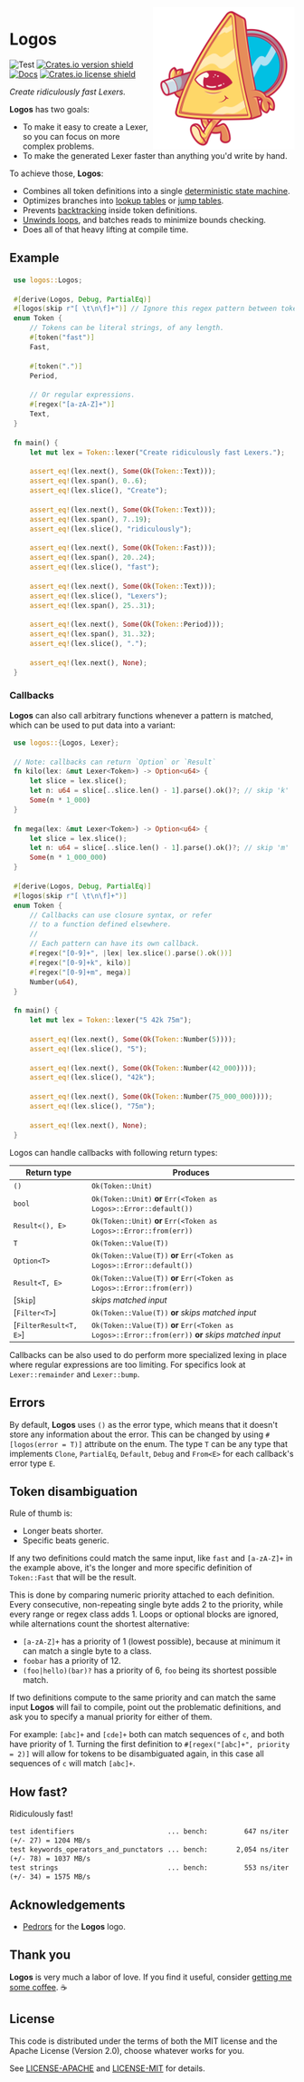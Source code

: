 <img src="https://raw.githubusercontent.com/maciejhirsz/logos/master/logos.svg?sanitize=true" alt="Logos logo" width="250" align="right">

# Logos

![Test](https://github.com/maciejhirsz/logos/workflows/Test/badge.svg?branch=master)
[![Crates.io version shield](https://img.shields.io/crates/v/logos.svg)](https://crates.io/crates/logos)
[![Docs](https://docs.rs/logos/badge.svg)](https://docs.rs/logos)
[![Crates.io license shield](https://img.shields.io/crates/l/logos.svg)](https://crates.io/crates/logos)

_Create ridiculously fast Lexers._

**Logos** has two goals:

+ To make it easy to create a Lexer, so you can focus on more complex problems.
+ To make the generated Lexer faster than anything you'd write by hand.

To achieve those, **Logos**:

+ Combines all token definitions into a single [deterministic state machine](https://en.wikipedia.org/wiki/Deterministic_finite_automaton).
+ Optimizes branches into [lookup tables](https://en.wikipedia.org/wiki/Lookup_table) or [jump tables](https://en.wikipedia.org/wiki/Branch_table).
+ Prevents [backtracking](https://en.wikipedia.org/wiki/ReDoS) inside token definitions.
+ [Unwinds loops](https://en.wikipedia.org/wiki/Loop_unrolling), and batches reads to minimize bounds checking.
+ Does all of that heavy lifting at compile time.

## Example

```rust
 use logos::Logos;

 #[derive(Logos, Debug, PartialEq)]
 #[logos(skip r"[ \t\n\f]+")] // Ignore this regex pattern between tokens
 enum Token {
     // Tokens can be literal strings, of any length.
     #[token("fast")]
     Fast,

     #[token(".")]
     Period,

     // Or regular expressions.
     #[regex("[a-zA-Z]+")]
     Text,
 }

 fn main() {
     let mut lex = Token::lexer("Create ridiculously fast Lexers.");

     assert_eq!(lex.next(), Some(Ok(Token::Text)));
     assert_eq!(lex.span(), 0..6);
     assert_eq!(lex.slice(), "Create");

     assert_eq!(lex.next(), Some(Ok(Token::Text)));
     assert_eq!(lex.span(), 7..19);
     assert_eq!(lex.slice(), "ridiculously");

     assert_eq!(lex.next(), Some(Ok(Token::Fast)));
     assert_eq!(lex.span(), 20..24);
     assert_eq!(lex.slice(), "fast");

     assert_eq!(lex.next(), Some(Ok(Token::Text)));
     assert_eq!(lex.slice(), "Lexers");
     assert_eq!(lex.span(), 25..31);

     assert_eq!(lex.next(), Some(Ok(Token::Period)));
     assert_eq!(lex.span(), 31..32);
     assert_eq!(lex.slice(), ".");

     assert_eq!(lex.next(), None);
 }
```

### Callbacks

**Logos** can also call arbitrary functions whenever a pattern is matched,
which can be used to put data into a variant:

```rust
 use logos::{Logos, Lexer};

 // Note: callbacks can return `Option` or `Result`
 fn kilo(lex: &mut Lexer<Token>) -> Option<u64> {
     let slice = lex.slice();
     let n: u64 = slice[..slice.len() - 1].parse().ok()?; // skip 'k'
     Some(n * 1_000)
 }

 fn mega(lex: &mut Lexer<Token>) -> Option<u64> {
     let slice = lex.slice();
     let n: u64 = slice[..slice.len() - 1].parse().ok()?; // skip 'm'
     Some(n * 1_000_000)
 }

 #[derive(Logos, Debug, PartialEq)]
 #[logos(skip r"[ \t\n\f]+")]
 enum Token {
     // Callbacks can use closure syntax, or refer
     // to a function defined elsewhere.
     //
     // Each pattern can have its own callback.
     #[regex("[0-9]+", |lex| lex.slice().parse().ok())]
     #[regex("[0-9]+k", kilo)]
     #[regex("[0-9]+m", mega)]
     Number(u64),
 }

 fn main() {
     let mut lex = Token::lexer("5 42k 75m");

     assert_eq!(lex.next(), Some(Ok(Token::Number(5))));
     assert_eq!(lex.slice(), "5");

     assert_eq!(lex.next(), Some(Ok(Token::Number(42_000))));
     assert_eq!(lex.slice(), "42k");

     assert_eq!(lex.next(), Some(Ok(Token::Number(75_000_000))));
     assert_eq!(lex.slice(), "75m");

     assert_eq!(lex.next(), None);
 }
```

Logos can handle callbacks with following return types:

| Return type            | Produces                                                                                            |
|------------------------|-----------------------------------------------------------------------------------------------------|
| `()`                   | `Ok(Token::Unit)`                                                                                   |
| `bool`                 | `Ok(Token::Unit)` **or** `Err(<Token as Logos>::Error::default())`                                  |
| `Result<(), E>`        | `Ok(Token::Unit)` **or** `Err(<Token as Logos>::Error::from(err))`                                  |
| `T`                    | `Ok(Token::Value(T))`                                                                               |
| `Option<T>`            | `Ok(Token::Value(T))` **or** `Err(<Token as Logos>::Error::default())`                              |
| `Result<T, E>`         | `Ok(Token::Value(T))` **or** `Err(<Token as Logos>::Error::from(err))`                              |
| [`Skip`]               | _skips matched input_                                                                               |
| [`Filter<T>`]          | `Ok(Token::Value(T))` **or** _skips matched input_                                                  |
| [`FilterResult<T, E>`] | `Ok(Token::Value(T))` **or** `Err(<Token as Logos>::Error::from(err))` **or** _skips matched input_ |

Callbacks can be also used to do perform more specialized lexing in place
where regular expressions are too limiting. For specifics look at
`Lexer::remainder` and `Lexer::bump`.

## Errors

By default, **Logos** uses `()` as the error type, which means that it
doesn't store any information about the error.
This can be changed by using `#[logos(error = T)]` attribute on the enum.
The type `T` can be any type that implements `Clone`, `PartialEq`,
`Default`, `Debug` and `From<E>` for each callback's error type `E`.

## Token disambiguation

Rule of thumb is:

+ Longer beats shorter.
+ Specific beats generic.

If any two definitions could match the same input, like `fast` and `[a-zA-Z]+`
in the example above, it's the longer and more specific definition of `Token::Fast`
that will be the result.

This is done by comparing numeric priority attached to each definition. Every consecutive,
non-repeating single byte adds 2 to the priority, while every range or regex class adds 1.
Loops or optional blocks are ignored, while alternations count the shortest alternative:

+ `[a-zA-Z]+` has a priority of 1 (lowest possible), because at minimum it can match a single byte to a class.
+ `foobar` has a priority of 12.
+ `(foo|hello)(bar)?` has a priority of 6, `foo` being its shortest possible match.

If two definitions compute to the same priority and can match the same input **Logos** will
fail to compile, point out the problematic definitions, and ask you to specify a manual
priority for either of them.

For example: `[abc]+` and `[cde]+` both can match sequences of `c`, and both have priority of 1.
Turning the first definition to `#[regex("[abc]+", priority = 2)]` will allow for tokens
to be disambiguated again, in this case all sequences of `c` will match `[abc]+`.

## How fast?

Ridiculously fast!

```norust
test identifiers                       ... bench:         647 ns/iter (+/- 27) = 1204 MB/s
test keywords_operators_and_punctators ... bench:       2,054 ns/iter (+/- 78) = 1037 MB/s
test strings                           ... bench:         553 ns/iter (+/- 34) = 1575 MB/s
```

## Acknowledgements

+ [Pedrors](https://pedrors.pt/) for the **Logos** logo.

## Thank you

**Logos** is very much a labor of love. If you find it useful, consider
[getting me some coffee](https://github.com/sponsors/maciejhirsz). ☕

## License

This code is distributed under the terms of both the MIT license
and the Apache License (Version 2.0), choose whatever works for you.

See [LICENSE-APACHE](LICENSE-APACHE) and [LICENSE-MIT](LICENSE-MIT) for details.
